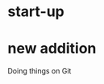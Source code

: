 # start-up

# new addition

Doing things on Git

<!--

• About the Project
o Why does this project exist?
§ An overview of the project (what is it)
§ Why did you create this project
§ Project approaches (Methodologies – TDD? Kanban Boards? etc)
o When did you complete the project? At what stage of your journey?
• Built With
o A list of technologies and dependencies used in the project
• Getting Started
o How can the viewer set up the project locally?
§ Pre-Requisites
§ Installation
§ Running and/or testing
o Project Structure – what files are where
• Problem Statements
o The overview of the problem – i.e. the requirements (perhaps the
existing README if it’s a DF Challenge)
o User Stories that were gleaned from the requirements
o Domain Models that were created to meet the user stories
o Tests – a list of tests that you created before writing production code
• Project Review and Roadmap
o What were your main takeaways from this project?
§ What did you learn or experience?
§ What would you do differently if you were to approach this
again?
o Where could this project go next?
§ If you were to continue developing this project, are there
additional or enhanced features you could think about
developing?  -->
